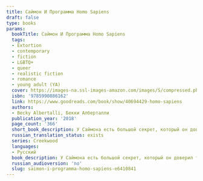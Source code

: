 ```yaml
---
title: Саймон И Программа Homo Sapiens
draft: false
type: books
params:
  bookTitle: Саймон И Программа Homo Sapiens
  tags:
  - Extortion
  - contemporary
  - fiction
  - LGBTQ+
  - queer
  - realistic fiction
  - romance
  - young adult (YA)
  cover: https://images-na.ssl-images-amazon.com/images/S/compressed.photo.goodreads.com/books/1530553734i/40694429.jpg
  isbn: '9785990886162'
  link: https://www.goodreads.com/book/show/40694429-homo-sapiens
  authors:
  - Becky Albertalli, Бекки Алберталли
  publication_year: '2018'
  page_count: '366'
  short_book_description: У Саймона есть большой секрет, который он доверил только Блю, своему интернет-другу. Но однажды их переписку прочитал одноклассник Мартин.
  russian_translation_status: exists
  series: Creekwood
  languages:
  - Русский
  book_description: У Саймона есть большой секрет, который он доверил только Блю, своему интернет-другу. Но однажды их переписку прочитал одноклассник Мартин. Как оказалось, Мартину нравится подруга Саймона, и он решил, что шантаж — отличный шанс с ней сблизиться. На что пойдет Саймон, чтобы сохранить свой секрет?
  russian_audioversion: 'no'
  slug: saimon-i-programma-homo-sapiens-e6410841
---
```


